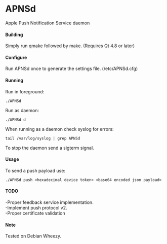 APNSd
=====

Apple Push Notification Service daemon

#### Building ####
Simply run qmake followed by make. (Requires Qt 4.8 or later)

#### Configure ####
Run APNSd once to generate the settings file. (/etc/APNSd.cfg)

#### Running ####
Run in foreground:
```
./APNSd
```

Run as daemon:
```
./APNSd d
```

When running as a daemon check syslog for errors:
```
tail /var/log/syslog | grep APNSd
```
To stop the daemon send a sigterm signal.

#### Usage ####
To send a push payload use:
```
./APNSd push <hexadecimal device token> <base64 encoded json payload>
```

#### TODO ####
-Proper feedback service implementation.   
-Implement push protocol v2.   
-Proper certificate validation

#### Note ####
Tested on Debian Wheezy.
